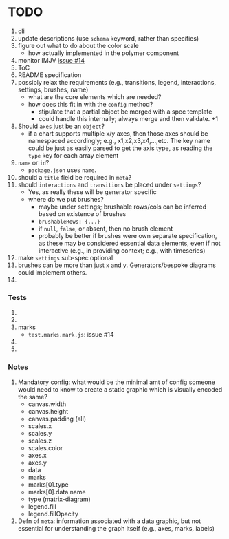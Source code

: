 TODO
====

1. cli
2. update descriptions (use `schema` keyword, rather than specifies)
3. figure out what to do about the color scale
	-	how actually implemented in the polymer component
4. monitor IMJV [issue #14](https://github.com/mafintosh/is-my-json-valid/issues/14)
5. ToC
6. README specification
7. possibly relax the requirements (e.g., transitions, legend, interactions, settings, brushes, name)
	-	what are the core elements which are needed?
	-	how does this fit in with the `config` method?
		-	stipulate that a partial object be merged with a spec template
		-	could handle this internally; always merge and then validate. +1
8. Should `axes` just be an `object`?
	-	if a chart supports multiple x/y axes, then those axes should be namespaced accordingly; e.g., x1,x2,x3,x4,...,etc. The key name could be just as easily parsed to get the axis type, as reading the `type` key for each array element
9. `name` or `id`?
	-	`package.json` uses `name`.
10. should a `title` field be required in `meta`?
11. should `interactions` and `transitions` be placed under `settings`? 
	- 	Yes, as really these will be generator specific
	-	where do we put brushes?
		-	maybe under settings; brushable rows/cols can be inferred based on existence of brushes
		-	`brushableRows: {...}`
		- 	if `null`, `false`, or absent, then no brush element
		- 	probably be better if brushes were own separate specification, as these may be considered essential data elements, even if not interactive (e.g., in providing context; e.g., with timeseries)
12. make `settings` sub-spec optional
13. brushes can be more than just `x` and `y`. Generators/bespoke diagrams could implement others.
14. 


### Tests

1. 
2. 
3. marks
	- `test.marks.mark.js`: issue #14
4. 
5. 


### Notes

1. Mandatory config: what would be the minimal amt of config someone would need to know to create a static graphic which is visually encoded the same?
	-	canvas.width
	-	canvas.height
	-	canvas.padding (all)
	-	scales.x
	- 	scales.y
	-	scales.z
	-	scales.color
	-	axes.x
	-	axes.y
	-	data
	-	marks
	-	marks[0].type
	-	marks[0].data.name
	-	type (matrix-diagram)
	-	legend.fill
	-	legend.fillOpacity
2. Defn of `meta`: information associated with a data graphic, but not essential for understanding the graph itself (e.g., axes, marks, labels)
